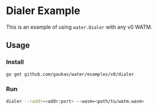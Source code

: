 # Dialer Example

This is an example of using `water.Dialer` with any v0 WATM. 

## Usage

### Install

```bash
go get github.com/gaukas/water/examples/v0/dialer
```

### Run

```bash
dialer --raddr=<addr:port> --wasm=<path/to/watm.wasm>
```